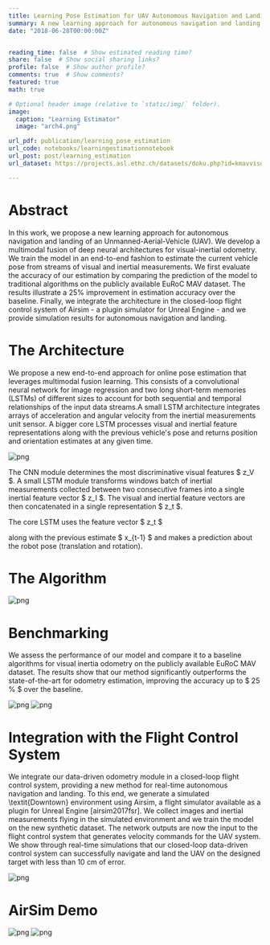 ```yaml
---
title: Learning Pose Estimation for UAV Autonomous Navigation and Landing Using Visual-Inertial Sensor Data
summary: A new learning approach for autonomous navigation and landing of an Unmanned-Aerial-Vehicle (UAV). We develop a multimodal fusion of deep neural architectures for visual-inertial odometry, and we train the model in an end-to-end fashion to estimate the current vehicle pose from streams of visual and inertial measurements.
date: "2018-06-28T00:00:00Z"


reading_time: false  # Show estimated reading time?
share: false  # Show social sharing links?
profile: false  # Show author profile?
comments: true  # Show comments?
featured: true
math: true

# Optional header image (relative to `static/img/` folder).
image: 
  caption: "Learning Estimator"
  image: "arch4.png"

url_pdf: publication/learning_pose_estimation
url_code: notebooks/learningestimationnotebook
url_post: post/learning_estimation
url_dataset: https://projects.asl.ethz.ch/datasets/doku.php?id=kmavvisualinertialdatasets

---
```

# Abstract

In this work, we propose a new learning approach for autonomous navigation and landing of an Unmanned-Aerial-Vehicle (UAV). We develop a multimodal fusion of deep neural architectures for visual-inertial odometry. We train the model in an end-to-end fashion to estimate the current vehicle pose from streams of visual and inertial measurements.
We first evaluate the accuracy of our estimation by comparing the prediction of the model to traditional algorithms on the publicly available EuRoC MAV dataset. The results illustrate a $25 \%$ improvement in estimation accuracy over the baseline. Finally, we integrate the architecture in the closed-loop flight control system of Airsim - a plugin simulator for Unreal Engine - and we provide simulation results for autonomous navigation and landing.

# The Architecture

We propose a new end-to-end approach for online pose estimation that leverages multimodal fusion learning. This consists of a convolutional neural network for image regression and two long short-term memories (LSTMs) of different sizes to account for both sequential and temporal relationships of the input data streams.A small LSTM architecture integrates arrays of acceleration and angular velocity from the inertial measurements unit sensor. A bigger core LSTM processes visual and inertial feature representations along with the previous vehicle's pose and returns position and orientation estimates at any given time.

![png](./arch.png)

 The CNN module determines the most discriminative visual features $ z_V $. A small LSTM module transforms windows batch of inertial measurements collected between two consecutive frames into a single inertial feature vector $ z_I $. The visual and inertial feature vectors are then concatenated in a single representation $ z_t $. 
 
 The core LSTM uses the feature vector  $ z_t $


along with the previous estimate 
$ x_{t-1} $  and makes a prediction about the robot pose (translation and rotation).

# The Algorithm

![png](./algorithm.png)


# Benchmarking

 We assess the performance of our model and compare it to a baseline algorithms for visual inertia odometry on the publicly available EuRoC MAV dataset. The results show that our method significantly outperforms the state-of-the-art for odometry estimation, improving the accuracy up to $ 25 \% $ over the baseline.

![png](./comp.png)
![png](./table.png)

# Integration with the Flight Control System

We integrate our data-driven odometry module in a closed-loop flight control system, providing a new method for real-time autonomous navigation and landing. To this end, we generate a simulated \textit{Downtown} environment using Airsim, a flight simulator available as a plugin for Unreal Engine [airsim2017fsr]. We collect images and inertial measurements flying in the simulated environment and we train the model on the new synthetic dataset. The network outputs are now the input to the flight control system that generates velocity commands for the UAV system. We  show through real-time simulations that our closed-loop data-driven control system can successfully navigate and land the UAV on the designed target with less than $10$ cm of error.

![png](./controlsys.png)

# AirSim Demo

![png](./arsimintegration.png)
![png](./aisim.png)
